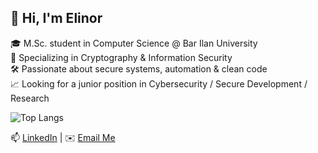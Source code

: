 ## 👋 Hi, I'm Elinor

🎓 M.Sc. student in Computer Science @ Bar Ilan University  
🔐 Specializing in Cryptography & Information Security  
🛠️ Passionate about secure systems, automation & clean code  
📈 Looking for a junior position in Cybersecurity / Secure Development / Research

![Top Langs](https://github-readme-stats.vercel.app/api/top-langs/?username=ElinorCohen&layout=compact&langs_count=8&theme=github_dark&cache_seconds=10)

📫 [LinkedIn](https://www.linkedin.com/in/elinor-cohen) | ✉️ [Email Me](mailto:elinorco24@gmail.com)

